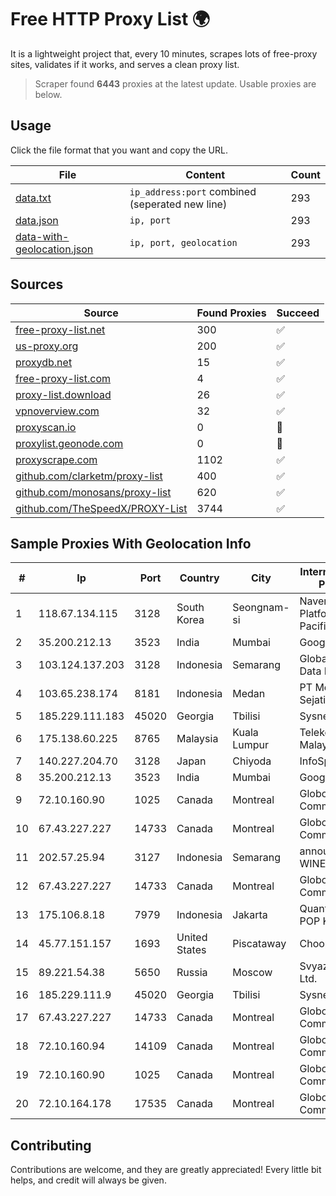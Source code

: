 
# Free HTTP Proxy List 🌍

It is a lightweight project that, every 10 minutes, scrapes lots of free-proxy sites, validates if it works, and serves a clean proxy list.


> Scraper found **6443** proxies at the latest update. Usable proxies are below.

## Usage

Click the file format that you want and copy the URL.


|File|Content|Count|
|----|-------|-----|
|[data.txt](https://raw.githubusercontent.com/themiralay/Proxy-List-World/master/data.txt)|`ip_address:port` combined (seperated new line)|293|
|[data.json](https://raw.githubusercontent.com/themiralay/Proxy-List-World/master/data.json)|`ip, port`|293|
|[data-with-geolocation.json](https://raw.githubusercontent.com/themiralay/Proxy-List-World/master/data-with-geolocation.json)|`ip, port, geolocation`|293|

## Sources

|Source|Found Proxies|Succeed|
|------|-------------|-------|
|[free-proxy-list.net](https://free-proxy-list.net)|300|✅|
|[us-proxy.org](https://www.us-proxy.org)|200|✅|
|[proxydb.net](http://proxydb.net)|15|✅|
|[free-proxy-list.com](https://free-proxy-list.com/?page=&port=&type%5B%5D=http&type%5B%5D=https&up_time=0&search=Search)|4|✅|
|[proxy-list.download](https://www.proxy-list.download/HTTP)|26|✅|
|[vpnoverview.com](https://vpnoverview.com/privacy/anonymous-browsing/free-proxy-servers)|32|✅|
|[proxyscan.io](https://www.proxyscan.io)|0|🚫|
|[proxylist.geonode.com](https://proxylist.geonode.com/api/proxy-list?limit=300&page=1&sort_by=lastChecked&sort_type=desc&protocols=http,https)|0|🚫|
|[proxyscrape.com](https://api.proxyscrape.com/v2/?request=displayproxies&protocol=http&timeout=10000&country=all&ssl=all&anonymity=all)|1102|✅|
|[github.com/clarketm/proxy-list](https://raw.githubusercontent.com/clarketm/proxy-list/master/proxy-list-raw.txt)|400|✅|
|[github.com/monosans/proxy-list](https://raw.githubusercontent.com/monosans/proxy-list/main/proxies/http.txt)|620|✅|
|[github.com/TheSpeedX/PROXY-List](https://raw.githubusercontent.com/TheSpeedX/PROXY-List/master/http.txt)|3744|✅|


## Sample Proxies With Geolocation Info

|#|Ip|Port|Country|City|Internet Service Provider|
|-|--|----|-------|----|-------------------------|
|1|118.67.134.115|3128|South Korea|Seongnam-si|Naver Business Platform Asia Pacific Pte. Ltd.|
|2|35.200.212.13|3523|India|Mumbai|Google LLC|
|3|103.124.137.203|3128|Indonesia|Semarang|Global Media Data Prima|
|4|103.65.238.174|8181|Indonesia|Medan|PT Media Alvina Sejati|
|5|185.229.111.183|45020|Georgia|Tbilisi|Sysnet LLC|
|6|175.138.60.225|8765|Malaysia|Kuala Lumpur|Telekom Malaysia Berhad|
|7|140.227.204.70|3128|Japan|Chiyoda|InfoSphere|
|8|35.200.212.13|3523|India|Mumbai|Google LLC|
|9|72.10.160.90|1025|Canada|Montreal|GloboTech Communications|
|10|67.43.227.227|14733|Canada|Montreal|GloboTech Communications|
|11|202.57.25.94|3127|Indonesia|Semarang|announced of WINET|
|12|67.43.227.227|14733|Canada|Montreal|GloboTech Communications|
|13|175.106.8.18|7979|Indonesia|Jakarta|Quantum Dist POP KBJ PS-SH|
|14|45.77.151.157|1693|United States|Piscataway|Choopa|
|15|89.221.54.38|5650|Russia|Moscow|Svyaz-Holding Ltd.|
|16|185.229.111.9|45020|Georgia|Tbilisi|Sysnet LLC|
|17|67.43.227.227|14733|Canada|Montreal|GloboTech Communications|
|18|72.10.160.94|14109|Canada|Montreal|GloboTech Communications|
|19|72.10.160.90|1025|Canada|Montreal|GloboTech Communications|
|20|72.10.164.178|17535|Canada|Montreal|GloboTech Communications|



## Contributing

Contributions are welcome, and they are greatly appreciated! Every
little bit helps, and credit will always be given.

